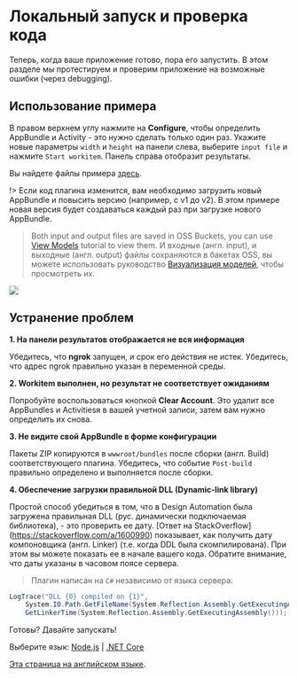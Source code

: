 # Локальный запуск и проверка кода

Теперь, когда ваше приложение готово, пора его запустить. В этом разделе мы протестируем и проверим приложение на возможные ошибки (через debugging).

## Использование примера

В правом верхнем углу нажмите на **Configure**, чтобы определить AppBundle и Activity - это нужно сделать только один раз. Укажите новые параметры `width` и `height` на панели слева, выберите `input file` и нажмите `Start workitem`. Панель справа отобразит результаты.

Вы найдете файлы примера [здесь](https://github.com/Developer-Autodesk/learn.forge.designautomation/tree/master/sample%20files).

!> Если код плагина изменится, вам необходимо загрузить новый AppBundle и повысить версию (например, с v1 до v2). В этом примере новая версия будет создаваться каждый раз при загрузке нового AppBundle.

> Both input and output files are saved in OSS Buckets, you can use [View Models](/ru-RU/tutorials/viewmodels) tutorial to view them. И входные (англ. input), и выходные (англ. output) файлы сохраняются в бакетах OSS, вы можете использовать руководство [Визуализация моделей](/ru-RU/tutorials/viewmodels), чтобы просмотреть их.

![](_media/tutorials/run_sample_modifymodels.gif)

## Устранение проблем

**1. На панели результатов отображается не вся информация**

Убедитесь, что **ngrok** запущен, и срок его действия не истек. Убедитесь, что адрес ngrok правильно указан в переменной среды.

**2. Workitem выполнен, но результат не соответствует ожиданиям**

Попробуйте воспользоваться кнопкой **Clear Account**. Это удалит все AppBundles и Activitiesя в вашей учетной записи, затем вам нужно определить их снова.

**3. Не видите свой AppBundle в форме конфигурации**

Пакеты ZIP копируются в `wwwroot/bundles` после сборки (англ. Build) соответствующего плагина. Убедитесь, что событие `Post-build` правильно определено и выполняется после сборки.

**4. Обеспечение загрузки правильной DLL (Dynamic-link library)**

Простой способ убедиться в том, что в Design Automation была загружена правильная DLL (рус. динамически подключаемая библиотека), - это проверить ее дату. [Ответ на StackOverflow] (https://stackoverflow.com/a/1600990) показывает, как получить дату компоновщика (англ. Linker) (т.е. когда DDL была скомпилирована). При этом вы можете показать ее в начале вашего кода. Обратите внимание, что даты указаны в часовом поясе сервера.

> Плагин написан на `C#` независимо от языка сервера.
  
```csharp
LogTrace("DLL {0} compiled on {1}",
    System.IO.Path.GetFileName(System.Reflection.Assembly.GetExecutingAssembly().Location),
    GetLinkerTime(System.Reflection.Assembly.GetExecutingAssembly()));
```

Готовы? Давайте запускать!

Выберите язык: [Node.js](/ru-RU/environment/rundebug/nodejs_da) | [.NET Core](/ru-RU/environment/rundebug/netcore)

[Эта страница на английском языке](https://learnforge.autodesk.io/#/environment/rundebug/2legged_da).
